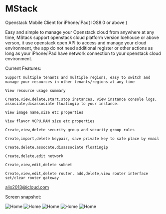 # MStack

Openstack Mobile Client for iPhone/iPad( IOS8.0 or above )

  Easy and simple to manage your Openstack cloud from anywhere at any time,
MStack support openstack cloud platform version Icehouce or above verson, 
it use openstack open API to access and manage your cloud environment, 
the app do not need additional register or other actions as long as your
iPhone/iPad have network connection to your openstack cloud environment.

Current Features:

	Support multiple tenants and multiple regions, easy to switch and manage your resources in other tenants/regions at any time
	
	View resource usage summary
	
	Create,view,delete,start,stop instances, view instance console logs, associate,disassociate floatingip to your instance.

	View image name,size etc properties
	
	View flavor VCPU,RAM size etc properties
	
	Create,view,delete security group and security group rules
	
	Create,import,delete keypair, save private key to safe place by email

	Create,delete,assocate,disassociate floatingip
	
	Create,delete,edit network
	
	Create,view,edit,delete subnet
	
	Create,view,edit,delete router, add,delete,view router interface set/clear router gateway

alix2013@icloud.com

Screen snapshot:

![Home](https://github.com/alix2013/MStack/blob/master/Home.png)
![Home](https://github.com/alix2013/MStack/blob/master/InstanceList.png)
![Home](https://github.com/alix2013/MStack/blob/master/Overview.png)
![Home](https://github.com/alix2013/MStack/blob/master/Router.png)
![Home](https://github.com/alix2013/MStack/blob/master/SecurityGroupRules.png)
